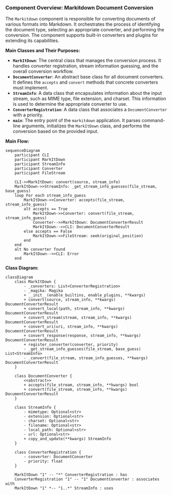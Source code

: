 ### Component Overview: Markitdown Document Conversion

The `Markitdown` component is responsible for converting documents of various formats into Markdown. It orchestrates the process of identifying the document type, selecting an appropriate converter, and performing the conversion. The component supports built-in converters and plugins for extending its capabilities.

**Main Classes and Their Purposes:**

*   **`MarkItDown`**: The central class that manages the conversion process. It handles converter registration, stream information guessing, and the overall conversion workflow.
*   **`DocumentConverter`**: An abstract base class for all document converters. It defines the `accepts` and `convert` methods that concrete converters must implement.
*   **`StreamInfo`**: A data class that encapsulates information about the input stream, such as MIME type, file extension, and charset. This information is used to determine the appropriate converter to use.
*   **`ConverterRegistration`**: A data class that associates a `DocumentConverter` with a priority.
*   **`main`**: The entry point of the `markitdown` application. It parses command-line arguments, initializes the `MarkItDown` class, and performs the conversion based on the provided input.

**Main Flow:**

```mermaid
sequenceDiagram
    participant CLI
    participant MarkItDown
    participant StreamInfo
    participant Converter
    participant FileStream

    CLI->>MarkItDown: convert(source, stream_info)
    MarkItDown->>StreamInfo: _get_stream_info_guesses(file_stream, base_guess)
    loop For each stream_info_guess
        MarkItDown->>Converter: accepts(file_stream, stream_info_guess)
        alt accepts == True
            MarkItDown->>Converter: convert(file_stream, stream_info_guess)
            Converter-->>MarkItDown: DocumentConverterResult
            MarkItDown-->>CLI: DocumentConverterResult
        else accepts == False
            MarkItDown->>FileStream: seek(original_position)
        end
    end
    alt No converter found
        MarkItDown-->>CLI: Error
    end
```

**Class Diagram:**

```mermaid
classDiagram
    class MarkItDown {
        - _converters: List<ConverterRegistration>
        - _magika: Magika
        + __init__(enable_builtins, enable_plugins, **kwargs)
        + convert(source, stream_info, **kwargs) DocumentConverterResult
        + convert_local(path, stream_info, **kwargs) DocumentConverterResult
        + convert_stream(stream, stream_info, **kwargs) DocumentConverterResult
        + convert_uri(uri, stream_info, **kwargs) DocumentConverterResult
        + convert_response(response, stream_info, **kwargs) DocumentConverterResult
        + register_converter(converter, priority)
        - _get_stream_info_guesses(file_stream, base_guess) List<StreamInfo>
        - _convert(file_stream, stream_info_guesses, **kwargs) DocumentConverterResult
    }

    class DocumentConverter {
        <<abstract>>
        + accepts(file_stream, stream_info, **kwargs) bool
        + convert(file_stream, stream_info, **kwargs) DocumentConverterResult
    }

    class StreamInfo {
        - mimetype: Optional<str>
        - extension: Optional<str>
        - charset: Optional<str>
        - filename: Optional<str>
        - local_path: Optional<str>
        - url: Optional<str>
        + copy_and_update(**kwargs) StreamInfo
    }

    class ConverterRegistration {
        - converter: DocumentConverter
        - priority: float
    }

    MarkItDown "1" -- "*" ConverterRegistration : has
    ConverterRegistration "1" -- "1" DocumentConverter : associates with
    MarkItDown "1" *-- "1..*" StreamInfo : uses
```